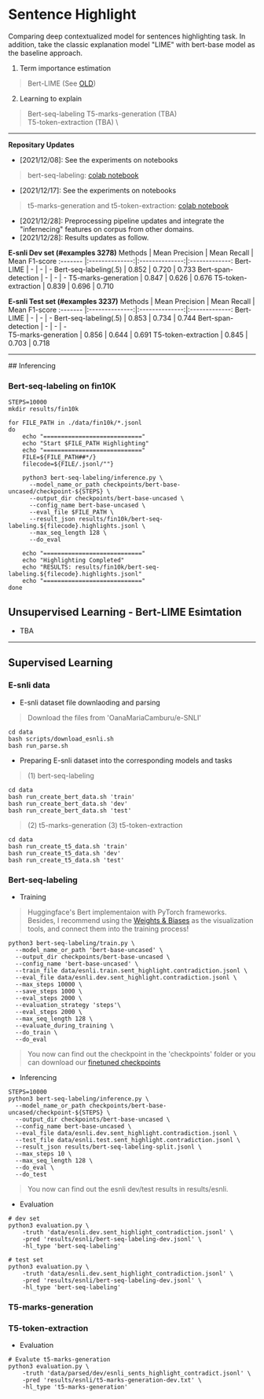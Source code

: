 # Sentence Highlight
Comparing deep contextualized model for sentences highlighting task. 
In addition, take the classic explanation model "LIME" with bert-base model as the baseline approach.

1. Term importance estimation
> Bert-LIME (See [OLD](https://github.com/DylanJoo/temp/tree/main/lime))
2. Learning to explain
> Bert-seq-labeling 
> T5-marks-generation (TBA) \
> T5-token-extraction (TBA) \
<hr/>

**Repositary Updates**
- [2021/12/08]: See the experiments on notebooks
> bert-seq-labeling: [colab notebook](https://colab.research.google.com/drive/14DxpHoSV7hL1YgrPPdVNIbp1aHeSKHgc?usp=sharing)
- [2021/12/17]: See the experiments on notebooks
> t5-marks-generation and t5-token-extraction: [colab notebook](https://colab.research.google.com/drive/1bQfOsrgu6lkgdro8SiLv2GD_hkeoHz0Q?usp=sharing)
- [2021/12/28]: Preprocessing pipeline updates and integrate the "infernecing" features on corpus from other domains.
- [2021/12/28]: Results updates as follow.

**E-snli Dev set (#examples 3278)**
Methods  | Mean Precision | Mean Recall | Mean F1-score
:------- |:--------------:|:--------------:|:-------------:
Bert-LIME             | -     | -     | -
Bert-seq-labeling(.5) | 0.852 | 0.720 | 0.733
Bert-span-detection   | -     | -     | -
T5-marks-generation   | 0.847 | 0.626 | 0.676
T5-token-extraction   | 0.839 | 0.696 | 0.710

**E-snli Test set (#examples 3237)**
Methods  | Mean Precision | Mean Recall | Mean F1-score
:------- |:--------------:|:--------------:|:-------------:
Bert-LIME             | -     | -     | -
Bert-seq-labeling(.5) | 0.853 | 0.734 | 0.744
Bert-span-detection   | -     | -     | -    
T5-marks-generation   | 0.856 | 0.644 | 0.691
T5-token-extraction   | 0.845 | 0.703 | 0.718

<hr/>
## Inferencing 

### Bert-seq-labeling on fin10K
```
STEPS=10000
mkdir results/fin10k

for FILE_PATH in ./data/fin10k/*.jsonl
do
    echo "============================"
    echo "Start $FILE_PATH Highlighting"
    echo "============================"
    FILE=${FILE_PATH##*/}
    filecode=${FILE/.jsonl/""}

    python3 bert-seq-labeling/inference.py \
      --model_name_or_path checkpoints/bert-base-uncased/checkpoint-${STEPS} \
      --output_dir checkpoints/bert-base-uncased \
      --config_name bert-base-uncased \
      --eval_file $FILE_PATH \
      --result_json results/fin10k/bert-seq-labeling.${filecode}.highlights.jsonl \
      --max_seq_length 128 \
      --do_eval

    echo "============================"
    echo "Highlighting Completed"
    echo "RESULTS: results/fin10k/bert-seq-labeling.${filecode}.highlights.jsonl"
    echo "============================"
done
```

## Unsupervised Learning - Bert-LIME Esimtation
- TBA

<hr/>

## Supervised Learning

### E-snli data
- E-snli dataset file downlaoding and parsing
> Download the files from 'OanaMariaCamburu/e-SNLI'
```
cd data
bash scripts/download_esnli.sh
bash run_parse.sh
```
- Preparing E-snli dataset into the corresponding models and tasks
> (1) bert-seq-labeling

```
cd data
bash run_create_bert_data.sh 'train'
bash run_create_bert_data.sh 'dev'
bash run_create_bert_data.sh 'test'
```
> (2) t5-marks-generation
> (3) t5-token-extraction

```
cd data
bash run_create_t5_data.sh 'train'
bash run_create_t5_data.sh 'dev'
bash run_create_t5_data.sh 'test'
```

### Bert-seq-labeling
- Training
> Huggingface's Bert implementaion with PyTorch frameworks. Besides, I recommend using the [Weights & Biases](https://wandb.ai/) as the visualization tools, and connect them into the training process!
```
python3 bert-seq-labeling/train.py \
  --model_name_or_path 'bert-base-uncased' \
  --output_dir checkpoints/bert-base-uncased \
  --config_name 'bert-base-uncased' \
  --train_file data/esnli.train.sent_highlight.contradiction.jsonl \
  --eval_file data/esnli.dev.sent_highlight.contradiction.jsonl \
  --max_steps 10000 \
  --save_steps 1000 \
  --eval_steps 2000 \
  --evaluation_strategy 'steps'\
  --eval_steps 2000 \
  --max_seq_length 128 \
  --evaluate_during_training \
  --do_train \
  --do_eval
```
> You now can find out the checkpoint in the 'checkpoints' folder or you can download our [finetuned checkpoints](#)

- Inferencing
```
STEPS=10000
python3 bert-seq-labeling/inference.py \
  --model_name_or_path checkpoints/bert-base-uncased/checkpoint-${STEPS} \
  --output_dir checkpoints/bert-base-uncased \
  --config_name bert-base-uncased \
  --eval_file data/esnli.dev.sent_highlight.contradiction.jsonl \
  --test_file data/esnli.test.sent_highlight.contradiction.jsonl \
  --result_json results/bert-seq-labeling-split.jsonl \
  --max_steps 10 \
  --max_seq_length 128 \
  --do_eval \
  --do_test
```
> You now can find out the esnli dev/test results in results/esnli.

- Evaluation 
```
# dev set
python3 evaluation.py \
    -truth 'data/esnli.dev.sent_highlight_contradiction.jsonl' \
    -pred 'results/esnli/bert-seq-labeling-dev.jsonl' \
    -hl_type 'bert-seq-labeling'

# test set 
python3 evaluation.py \
    -truth 'data/esnli.dev.sent_highlight_contradiction.jsonl' \
    -pred 'results/esnli/bert-seq-labeling-dev.jsonl' \
    -hl_type 'bert-seq-labeling'
```

### T5-marks-generation
### T5-token-extraction

- Evaluation
```
# Evalute t5-marks-generation
python3 evaluation.py \
    -truth 'data/parsed/dev/esnli_sents_highlight_contradict.jsonl' \
    -pred 'results/esnli/t5-marks-generation-dev.txt' \
    -hl_type 't5-marks-generation'
```

